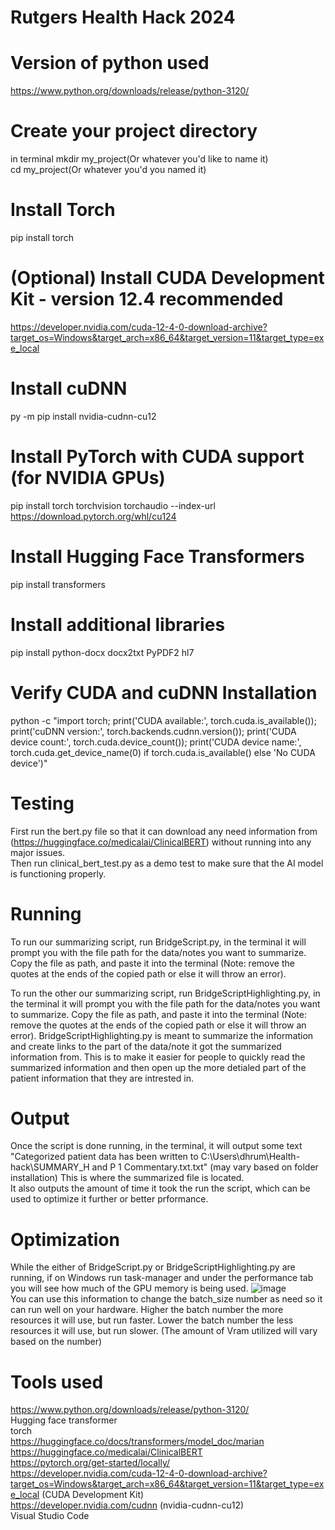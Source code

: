 # Rutgers Health Hack 2024

# Version of python used
https://www.python.org/downloads/release/python-3120/

# Create your project directory
in terminal
mkdir my_project(Or whatever you'd like to name it) <br />
cd my_project(Or whatever you'd you named it)

# Install Torch
pip install torch <br />

# (Optional) Install CUDA Development Kit - version 12.4 recommended <br />
https://developer.nvidia.com/cuda-12-4-0-download-archive?target_os=Windows&target_arch=x86_64&target_version=11&target_type=exe_local 

# Install cuDNN <br />
py -m pip install nvidia-cudnn-cu12

# Install PyTorch with CUDA support (for NVIDIA GPUs) <br />
pip install torch torchvision torchaudio --index-url https://download.pytorch.org/whl/cu124

# Install Hugging Face Transformers
pip install transformers

# Install additional libraries 
pip install python-docx docx2txt PyPDF2 hl7

# Verify CUDA and cuDNN Installation
python -c "import torch; print('CUDA available:', torch.cuda.is_available()); print('cuDNN version:', torch.backends.cudnn.version()); print('CUDA device count:', torch.cuda.device_count()); print('CUDA device name:', torch.cuda.get_device_name(0) if torch.cuda.is_available() else 'No CUDA device')"

# Testing
First run the bert.py file so that it can download any need information from (https://huggingface.co/medicalai/ClinicalBERT) without running into any major issues. <br />
Then run clinical_bert_test.py as a demo test to make sure that the AI model is functioning properly. <br />

# Running
To run our summarizing script, run BridgeScript.py, in the terminal it will prompt you with the file path for the data/notes you want to summarize. Copy the file as path, and paste it into the terminal (Note: remove the quotes at the ends of the copied path or else it will throw an error).

To run the other our summarizing script, run BridgeScriptHighlighting.py, in the terminal it will prompt you with the file path for the data/notes you want to summarize. Copy the file as path, and paste it into the terminal (Note: remove the quotes at the ends of the copied path or else it will throw an error). BridgeScriptHighlighting.py is meant to summarize the information and create links to the part of the data/note it got the summarized information from. This is to make it easier for people to quickly read the summarized information and then open up the more detialed part of the patient information that they are intrested in. 

# Output
Once the script is done running, in the terminal, it will output some text "Categorized patient data has been written to C:\Users\dhrum\Health-hack\SUMMARY_H and P 1 Commentary.txt.txt" (may vary based on folder installation) This is where the summarized file is located. <br />
It also outputs the amount of time it took the run the script, which can be used to optimize it further or better prformance. 

# Optimization
While the either of BridgeScript.py or BridgeScriptHighlighting.py are running, if on Windows run task-manager and under the performance tab you will see how much of the GPU memory is being used. 
![image](https://github.com/user-attachments/assets/78edbbb3-efe4-4e2a-81f3-c4cfee952404) <br />
You can use this information to change the batch_size number as need so it can run well on your hardware. Higher the batch number the more resources it will use, but run faster. Lower the batch number the less resources it will use, but run slower. (The amount of Vram utilized will vary based on the number)

# Tools used
https://www.python.org/downloads/release/python-3120/ <br />
Hugging face transformer <br />
torch  <br />
https://huggingface.co/docs/transformers/model_doc/marian <br />
https://huggingface.co/medicalai/ClinicalBERT <br />
https://pytorch.org/get-started/locally/ <br />
https://developer.nvidia.com/cuda-12-4-0-download-archive?target_os=Windows&target_arch=x86_64&target_version=11&target_type=exe_local  (CUDA Development Kit) <br />
https://developer.nvidia.com/cudnn (nvidia-cudnn-cu12) <br />
Visual Studio Code
